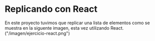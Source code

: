 
# Replicando con React


En este proyecto tuvimos que replicar una lista de elementos como se muestra en la siguente imagen, esta vez utilizando React.
("/imagen/ejercicio-react.png")
